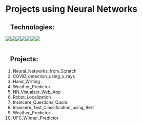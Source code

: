 # Projects using Neural Networks

<h2 style="margin-left:15px;">Technologies:</h2>

<div style="display:flex; margin: auto;">
  <img src="https://img.shields.io/badge/Python-3776AB?style=for-the-badge&logo=python&logoColor=white">
  <img src="https://img.shields.io/badge/TensorFlow-FF6F00?style=for-the-badge&logo=TensorFlow&logoColor=white">
  <img src="https://img.shields.io/badge/Keras-D00000?style=for-the-badge&logo=Keras&logoColor=white"> 
  <img src="https://img.shields.io/badge/scikit_learn-F7931E?style=for-the-badge&logo=scikit-learn&logoColor=white"> 
  <img src="https://img.shields.io/badge/Numpy-777BB4?style=for-the-badge&logo=numpy&logoColor=white">
  <img src="https://img.shields.io/badge/Pandas-2C2D72?style=for-the-badge&logo=pandas&logoColor=white"> 
  <img src="https://img.shields.io/badge/Plotly-239120?style=for-the-badge&logo=plotly&logoColor=white">   
</div>

<br>
<h2 style="margin-left:15px;">Projects:</h2>

1) Neural_Networks_from_Scratch
2) COVID_detection_using_x_rays
3) Hand_Writing
4) Weather_Predictor
5) NN_Visualzer_Web_App
6) Robot_Localization
7) Insincere_Questions_Quora
8) Insincere_Text_Classification_using_Bert
9) Weather_Predictor
10) UFC_Winner_Predictor

